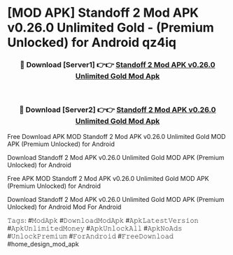 # [MOD APK] Standoff 2 Mod APK v0.26.0 Unlimited Gold - (Premium Unlocked) for Android qz4iq



<div align="center">
<h3>🔴 Download [Server1] 👉👉 <a href="https://momento.my/?title=Standoff_2_Mod_APK_v0.26.0_Unlimited_Gold">Standoff 2 Mod APK v0.26.0 Unlimited Gold Mod Apk</a></h3><br>

<h3>🔴 Download [Server2] 👉👉 <a href="https://momento.my/?title=Standoff_2_Mod_APK_v0.26.0_Unlimited_Gold">Standoff 2 Mod APK v0.26.0 Unlimited Gold Mod Apk</a></h3>
</div>



Free Download APK MOD Standoff 2 Mod APK v0.26.0 Unlimited Gold MOD APK (Premium Unlocked) for Android

Download Standoff 2 Mod APK v0.26.0 Unlimited Gold MOD APK (Premium Unlocked) for Android

Free APK MOD Standoff 2 Mod APK v0.26.0 Unlimited Gold MOD APK (Premium Unlocked) for Android

Download Standoff 2 Mod APK v0.26.0 Unlimited Gold MOD APK (Premium Unlocked) for Android Mod For Android

𝚃𝚊𝚐𝚜: #𝙼𝚘𝚍𝙰𝚙𝚔 #𝙳𝚘𝚠𝚗𝚕𝚘𝚊𝚍𝙼𝚘𝚍𝙰𝚙𝚔 #𝙰𝚙𝚔𝙻𝚊𝚝𝚎𝚜𝚝𝚅𝚎𝚛𝚜𝚒𝚘𝚗 #𝙰𝚙𝚔𝚄𝚗𝚕𝚒𝚖𝚒𝚝𝚎𝚍𝙼𝚘𝚗𝚎𝚢 #𝙰𝚙𝚔𝚄𝚗𝚕𝚘𝚌𝚔𝙰𝚕𝚕 #𝙰𝚙𝚔𝙽𝚘𝙰𝚍𝚜 #𝚄𝚗𝚕𝚘𝚌𝚔𝙿𝚛𝚎𝚖𝚒𝚞𝚖 #𝙵𝚘𝚛𝙰𝚗𝚍𝚛𝚘𝚒𝚍 #𝙵𝚛𝚎𝚎𝙳𝚘𝚠𝚗𝚕𝚘𝚊𝚍 #home_design_mod_apk
